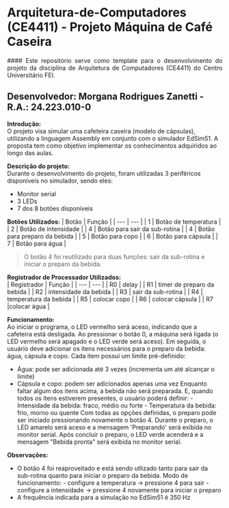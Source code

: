# Arquitetura-de-Computadores (CE4411) - Projeto Máquina de Café Caseira

<p align="justify">
#### Este repositório serve como template para o desenvolvimento do projeto da disciplina de Arquitetura de Computadores (CE4411) do Centro Universitário FEI.

**Desenvolvedor:** Morgana Rodrigues Zanetti - R.A.: 24.223.010-0
---

**Introdução:**  
O projeto visa simular uma cafeteira caseira (modelo de cápsulas), utilizando a linguagem Assembly em conjunto com o simulador EdSim51. A proposta tem como objetivo implementar os conhecimentos adquiridos ao longo das aulas.


**Descrição do projeto:**  
Durante o desenvolvimento do projeto, foram utilizadas 3 periféricos disponíveis no simulador, sendo eles:
  - Monitor serial
  - 3 LEDs
  - 7 dos 8 botões disponíveis 

**Botões Utilizados:**
| Botão | Função | 
| --- | --- |
| 1 | Botão de temperatura | 
| 2 | Botão de intensidade |
| 4 | Botão para sair da sub-rotina |
| 4 | Botão para preparo da bebida |
| 5 | Botão para copo |
| 6 | Botão para cápsula |
| 7 | Botão para água |

>O botão 4 foi reutilizado para duas funções: sair da sub-rotina e iniciar o preparo da bebida.
    
**Registrador de Processador Utilizados:**  
| Registrador | Função |
| --- | --- |
| R0 | delay |
| R1 | timer de preparo da bebida |
| R2 | intensidade da bebida |
| R3 | sair da sub-rotina |
| R4 | temperatura da bebida |
| R5 | colocar copo |
| R6 | colocar cápsula |
| R7 |colocar água |

**Funcionamento:**  
Ao iniciar o programa, o LED vermelho será aceso, indicando que a cafeteira está desligada. Ao pressionar o botão 0, a máquina será ligada (o LED vermelho será apagado e o LED verde será aceso). Em seguida, o usuário deve adicionar os itens necessários para o preparo da bebida: água, cápsula e copo. Cada item possui um limite pré-definido:
   - Água: pode ser adicionada até 3 vezes (incrementa um até alcançar o limite)
   - Cápsula e copo: podem ser adicionados apenas uma vez
Enquanto faltar algum dos itens acima, a bebida não será preparada. E, quando todos os itens estiverem presentes, o usuário poderá definir:
	- Intensidade da bebida: fraco, médio ou forte
 	- Temperatura da bebida: frio, morno ou quente
Com todas as opções definidas, o preparo pode ser iniciado pressionando novamente o botão 4. Durante o preparo, o LED amarelo será aceso e a mensagem 'Preparando' será exibida no monitor serial. Após concluir o preparo, o LED verde acenderá e a mensagem "Bebida pronta" será exibida no monitor serial.

**Observações:**  
 - O botão 4 foi reaproveitado e está sendo utlizado tanto para sair da sub-rotina quanto para iniciar o preparo da bebida. Modo de funcionamento:
		- configure a temperatura → pressione 4 para sair
		- configure a intensidade → pressione 4 novamente para iniciar o preparo
 - A frequência indicada para a simulação no EdSim51 é 350 Hz
</p>
